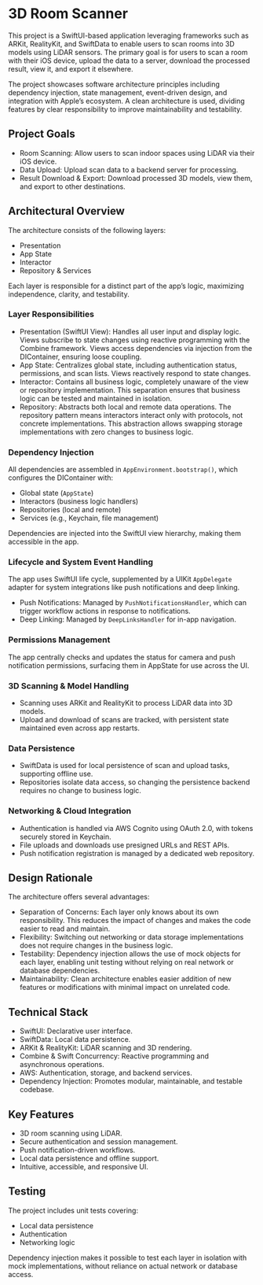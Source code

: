 # 3D Room Scanner

This project is a SwiftUI-based application leveraging frameworks such as ARKit, RealityKit, and SwiftData to enable users to scan rooms into 3D models using LiDAR sensors. The primary goal is for users to scan a room with their iOS device, upload the data to a server, download the processed result, view it, and export it elsewhere.

The project showcases software architecture principles including dependency injection, state management, event-driven design, and integration with Apple’s ecosystem. A clean architecture is used, dividing features by clear responsibility to improve maintainability and testability.

## Project Goals

- Room Scanning: Allow users to scan indoor spaces using LiDAR via their iOS device.
- Data Upload: Upload scan data to a backend server for processing.
- Result Download & Export: Download processed 3D models, view them, and export to other destinations.

## Architectural Overview

The architecture consists of the following layers:

- Presentation
- App State
- Interactor
- Repository & Services

Each layer is responsible for a distinct part of the app’s logic, maximizing independence, clarity, and testability.

### Layer Responsibilities

- Presentation (SwiftUI View): Handles all user input and display logic. Views subscribe to state changes using reactive programming with the Combine framework. Views access dependencies via injection from the DIContainer, ensuring loose coupling.
- App State: Centralizes global state, including authentication status, permissions, and scan lists. Views reactively respond to state changes.
- Interactor: Contains all business logic, completely unaware of the view or repository implementation. This separation ensures that business logic can be tested and maintained in isolation.
- Repository: Abstracts both local and remote data operations. The repository pattern means interactors interact only with protocols, not concrete implementations. This abstraction allows swapping storage implementations with zero changes to business logic.

### Dependency Injection

All dependencies are assembled in `AppEnvironment.bootstrap()`, which configures the DIContainer with:

- Global state (`AppState`)
- Interactors (business logic handlers)
- Repositories (local and remote)
- Services (e.g., Keychain, file management)

Dependencies are injected into the SwiftUI view hierarchy, making them accessible in the app.

### Lifecycle and System Event Handling

The app uses SwiftUI life cycle, supplemented by a UIKit `AppDelegate` adapter for system integrations like push notifications and deep linking.

- Push Notifications: Managed by `PushNotificationsHandler`, which can trigger workflow actions in response to notifications.
- Deep Linking: Managed by `DeepLinksHandler` for in-app navigation.

### Permissions Management

The app centrally checks and updates the status for camera and push notification permissions, surfacing them in AppState for use across the UI.

### 3D Scanning & Model Handling

- Scanning uses ARKit and RealityKit to process LiDAR data into 3D models.
- Upload and download of scans are tracked, with persistent state maintained even across app restarts.

### Data Persistence

- SwiftData is used for local persistence of scan and upload tasks, supporting offline use.
- Repositories isolate data access, so changing the persistence backend requires no change to business logic.

### Networking & Cloud Integration

  - Authentication is handled via AWS Cognito using OAuth 2.0, with tokens securely stored in Keychain.
  - File uploads and downloads use presigned URLs and REST APIs.
  - Push notification registration is managed by a dedicated web repository.

## Design Rationale

The architecture offers several advantages:

- Separation of Concerns: Each layer only knows about its own responsibility. This reduces the impact of changes and makes the code easier to read and maintain.
- Flexibility: Switching out networking or data storage implementations does not require changes in the business logic.
- Testability: Dependency injection allows the use of mock objects for each layer, enabling unit testing without relying on real network or database dependencies.
- Maintainability: Clean architecture enables easier addition of new features or modifications with minimal impact on unrelated code.

## Technical Stack

- SwiftUI: Declarative user interface.
- SwiftData: Local data persistence.
- ARKit & RealityKit: LiDAR scanning and 3D rendering.
- Combine & Swift Concurrency: Reactive programming and asynchronous operations.
- AWS: Authentication, storage, and backend services.
- Dependency Injection: Promotes modular, maintainable, and testable codebase.

## Key Features

- 3D room scanning using LiDAR.
- Secure authentication and session management.
- Push notification-driven workflows.
- Local data persistence and offline support.
- Intuitive, accessible, and responsive UI.

## Testing

The project includes unit tests covering:

- Local data persistence
- Authentication
- Networking logic

Dependency injection makes it possible to test each layer in isolation with mock implementations, without reliance on actual network or database access.
